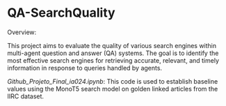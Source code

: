 # QA-SearchQuality

Overview:

This project aims to evaluate the quality of various search engines within multi-agent question and answer (QA) systems. The goal is to identify the most effective search engines for retrieving accurate, relevant, and timely information in response to queries handled by agents.

*Github_Projeto_Final_ia024.ipynb*: This code is used to establish baseline values using the MonoT5 search model on golden linked articles from the IIRC dataset. 
